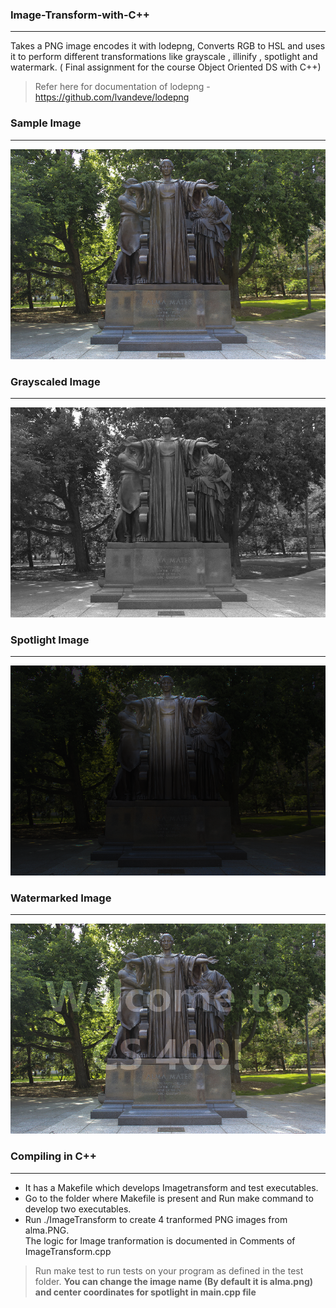 ### Image-Transform-with-C++
-----------------
Takes a PNG image encodes it with lodepng, Converts RGB to HSL and uses it to perform different transformations
like grayscale , illinify , spotlight and watermark. ( Final assignment for the course Object Oriented DS with C++)
>Refer here for documentation of lodepng - https://github.com/lvandeve/lodepng

### Sample Image
------------------
![sample image](https://github.com/victorX101/Image-Transform/blob/master/alma.png)

### Grayscaled Image
------------------
![gray-scaled-image](https://github.com/victorX101/Image-Transform/blob/master/out-grayscale.png)

### Spotlight Image
-----------------
![spotlight-image](https://github.com/victorX101/Image-Transform/blob/master/out-spotlight.png)

### Watermarked Image
-----------------
![watermarked-image](https://github.com/victorX101/Image-Transform/blob/master/out-watermark.png)

### Compiling in C++
---------------------
* It has a Makefile which develops Imagetransform and test executables. 
* Go to the folder where Makefile is present and Run make command to develop two executables. 
* Run ./ImageTransform to create 4 tranformed PNG images from alma.PNG.  
The logic for Image tranformation is documented in Comments of ImageTransform.cpp 
> Run make test to run tests on your program as defined in the test folder. 
**You can change the image name (By default it is alma.png) and center coordinates for spotlight in main.cpp file**
